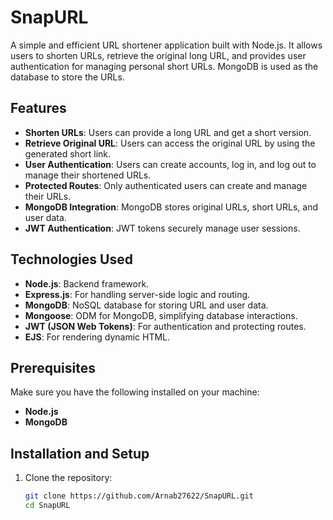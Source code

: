 # SnapURL

A simple and efficient URL shortener application built with Node.js. It allows users to shorten URLs, retrieve the original long URL, and provides user authentication for managing personal short URLs. MongoDB is used as the database to store the URLs.

## Features

- **Shorten URLs**: Users can provide a long URL and get a short version.
- **Retrieve Original URL**: Users can access the original URL by using the generated short link.
- **User Authentication**: Users can create accounts, log in, and log out to manage their shortened URLs.
- **Protected Routes**: Only authenticated users can create and manage their URLs.
- **MongoDB Integration**: MongoDB stores original URLs, short URLs, and user data.
- **JWT Authentication**: JWT tokens securely manage user sessions.

## Technologies Used

- **Node.js**: Backend framework.
- **Express.js**: For handling server-side logic and routing.
- **MongoDB**: NoSQL database for storing URL and user data.
- **Mongoose**: ODM for MongoDB, simplifying database interactions.
- **JWT (JSON Web Tokens)**: For authentication and protecting routes.
- **EJS**: For rendering dynamic HTML.

## Prerequisites

Make sure you have the following installed on your machine:

- **Node.js**
- **MongoDB**

## Installation and Setup

1. Clone the repository:
   ```bash
   git clone https://github.com/Arnab27622/SnapURL.git
   cd SnapURL
